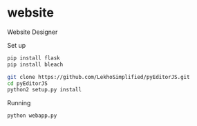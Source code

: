 # website
Website Designer

Set up
```bash
pip install flask
pip install bleach

git clone https://github.com/LekhoSimplified/pyEditorJS.git
cd pyEditorJS
python2 setup.py install
```

Running
```bash
python webapp.py
```
